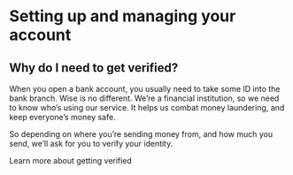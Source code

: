 # Setting up and managing your account  
## Why do I need to get verified?  
When you open a bank account, you usually need to take some ID into the bank branch. Wise is no different. We’re a financial institution, so we need to know who’s using our service. It helps us combat money laundering, and keep everyone’s money safe.

So depending on where you’re sending money from, and how much you send, we’ll ask for you to verify your identity. 

Learn more about getting verified